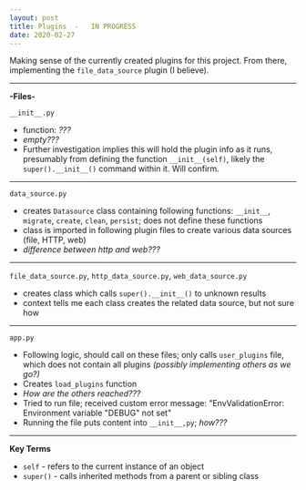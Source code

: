 ```yaml
---
layout: post
title: Plugins  -   IN PROGRESS
date: 2020-02-27
---
```


Making sense of the currently created plugins for this project.
From there, implementing the `file_data_source` plugin (I believe).

***

__-Files-__

`__init__.py`
-   function: *???*
-   *empty???*
-   Further investigation implies this will hold the plugin info as it runs, presumably from defining the function `__init__(self)`, likely the `super().__init__()` command within it. Will confirm.

***

`data_source.py`
-   creates `Datasource` class containing following functions: `__init__`, `migrate`, `create`, `clean`, `persist`; does not define these functions
-   class is imported in following plugin files to create various data sources (file, HTTP, web)
-   *difference between http and web???*

***

`file_data_source.py`, `http_data_source.py`, `web_data_source.py`
-   creates class which calls `super().__init__()` to unknown results
-   context tells me each class creates the related data source, but not sure how

***

`app.py`
-   Following logic, should call on these files; only calls `user_plugins` file, which does not contain all plugins *(possibly implementing others as we go?)*
-   Creates `load_plugins` function
-   *How are the others reached???*
-   Tried to run file; received custom error message: "EnvValidationError: Environment variable "DEBUG" not set"
-   Running the file puts content into `__init__,py`; *how???*

***

__Key Terms__
-   `self`    -   refers to the current instance of an object
-   `super()`   -   calls inherited methods from a parent or sibling class
